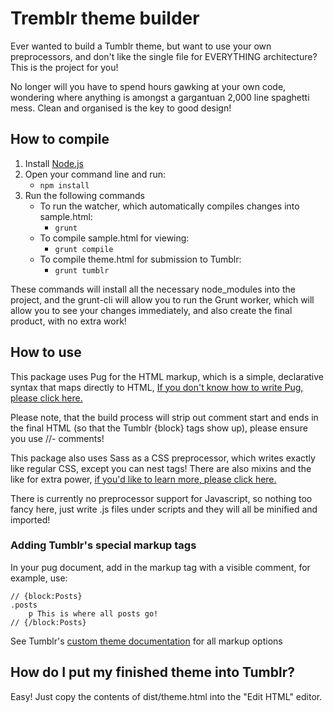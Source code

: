# Tremblr theme builder
Ever wanted to build a Tumblr theme, but want to use your own preprocessors, and don't like the single file for EVERYTHING architecture? This is the project for you!

No longer will you have to spend hours gawking at your own code, wondering where anything is amongst a gargantuan 2,000 line spaghetti mess. Clean and organised is the key to good design!

## How to compile
1. Install [Node.js](https://nodejs.org/en/download/current/)
2. Open your command line and run:
   * `npm install`
3. Run the following commands
   * To run the watcher, which automatically compiles changes into sample.html:
      * `grunt`
   * To compile sample.html for viewing:
      * `grunt compile`
   * To compile theme.html for submission to Tumblr:
      * `grunt tumblr`

These commands will install all the necessary node_modules into the project, and the grunt-cli will allow you to run the Grunt worker, which will allow you to see your changes immediately, and also create the final product, with no extra work!

## How to use
This package uses Pug for the HTML markup, which is a simple, declarative syntax that maps directly to HTML, [If you don't know how to write Pug, please click here.](https://codepen.io/mimoduo/post/learn-pug-js-with-pugs)

Please note, that the build process will strip out comment start and ends in the final HTML (so that the Tumblr {block} tags show up), please ensure you use //- comments!

This package also uses Sass as a CSS preprocessor, which writes exactly like regular CSS, except you can nest tags! There are also mixins and the like for extra power, [if you'd like to learn more, please click here.](http://sass-lang.com/guide)

There is currently no preprocessor support for Javascript, so nothing too fancy here, just write .js files under scripts and they will all be minified and imported!

### Adding Tumblr's special markup tags
In your pug document, add in the markup tag with a visible comment, for example, use:
```pug
// {block:Posts}
.posts
    p This is where all posts go!
// {/block:Posts}
```

See Tumblr's [custom theme documentation](https://www.tumblr.com/docs/en/custom_themes) for all markup options

## How do I put my finished theme into Tumblr?
Easy! Just copy the contents of dist/theme.html into the "Edit HTML" editor.